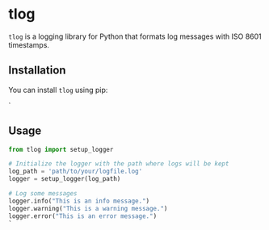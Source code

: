 # tlog

`tlog` is a logging library for Python that formats log messages with ISO 8601 timestamps.

## Installation

You can install `tlog` using pip:

`

## Usage

```python
from tlog import setup_logger

# Initialize the logger with the path where logs will be kept
log_path = 'path/to/your/logfile.log'
logger = setup_logger(log_path)

# Log some messages
logger.info("This is an info message.")
logger.warning("This is a warning message.")
logger.error("This is an error message.")
`
```
